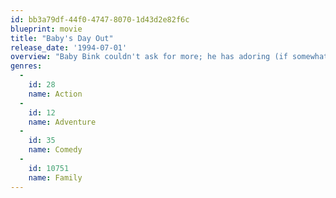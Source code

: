 ```yaml
---
id: bb3a79df-44f0-4747-8070-1d43d2e82f6c
blueprint: movie
title: "Baby's Day Out"
release_date: '1994-07-01'
overview: "Baby Bink couldn't ask for more; he has adoring (if somewhat sickly-sweet) parents, he lives in a huge mansion, and he's just about to appear in the social pages of the paper. Unfortunately, not everyone in the world is as nice as Baby Bink's parents; especially the three enterprising kidnapers who pretend to be photographers from the newspaper. Successfully kidnaping Baby Bink, they have a harder time keeping hold of the rascal, who not only keeps one step ahead of them, but seems to be more than a little bit smarter than the three bumbling criminals."
genres:
  -
    id: 28
    name: Action
  -
    id: 12
    name: Adventure
  -
    id: 35
    name: Comedy
  -
    id: 10751
    name: Family
---
```

